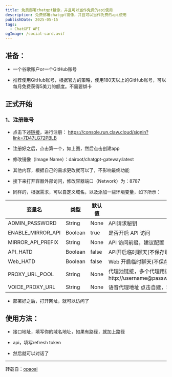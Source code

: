```yaml
---
title: 免费部署chatgpt镜像，并且可以当作免费的api使用
description: 免费部署chatgpt镜像，并且可以当作免费的api使用
publishDate: 2025-05-15
tags:
  - ChatGPT API
ogImage: /social-card.avif
---
```

## 准备：

- 一个谷歌账户or一个GitHub账号

- 推荐使用GitHub账号，根据官方的策略，使用180天以上的GitHub账号，可以每月免费获得5美刀的额度。不需要绑卡

## 正式开始

### 1、注册账号

- 点击下述[链接](https://console.run.claw.cloud/signin?link=7D47LG72PBLB)，进行注册：
https://console.run.claw.cloud/signin?link=7D47LG72PBLB

- 注册好之后，点击第一个，如上图，然后点击创建app

- 修改镜像（lmage Name）：dairoot/chatgpt-gateway:latest

- 其他内容，根据自己的需求更改就可以了，不影响最终功能

- 接下来打开容器外部访问，修改容器端口（Network）为：8787

- 同样的，根据需求，可以自定义域名，以及添加一些环境变量，如下所示：

| 变量名 | 类型 | 默认值 | 描述 |
| --- | --- | --- | --- |
| ADMIN_PASSWORD | String | None | API请求秘钥 |
| ENABLE_MIRROR_API | Boolean | true | 是否开启 API 访问 |
| MIRROR_API_PREFIX | String | None | API 访问前缀，建议配置 |
| API_HATD | Boolean | false | API开启临时聊天(不保存聊天记录) |
| Web_HATD | Boolean | false | Web 开启临时聊天(不保存聊天记录) |
| PROXY_URL_POOL | String | None | 代理池链接，多个代理用逗号分隔http://username@password@ip:port,socks5://username@password@ip:port,socks5h://username@password@ip:port |
| VOICE_PROXY_URL | String | None | 语音代理地址 点击自建，若不配置，则用户需要翻墙才能使用语音功能 |

- 部署好之后，打开网址，就可以访问了

## 使用方法：

- 接口地址，填写你的域名地址，如果有路径，就加上路径

- api，填写refresh token

- 然后就可以对话了


---

转载自：[opaoai](https://opaoai.com/archives/1744547727473)
